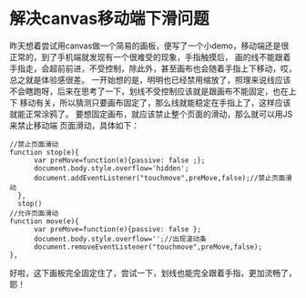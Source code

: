 # 解决canvas移动端下滑问题
昨天想着尝试用canvas做一个简易的画板，便写了一个小demo，移动端还是很正常的，到了手机端就发现有一个很难受的现象，手指触摸后，
画的线不能跟着手指走，会超前前进，不受控制，除此外，甚至画布也会随着手指上下移动，哎，总之就是体验感很差。
一开始想的是，明明也已经禁用缩放了，照理来说线应该不会瞎跑呀，后来在思考了一下，划线不受控制应该就是跟画布不能固定，也在上下
移动有关，所以猜测只要画布固定了，那么线就能稳定在手指上了，这样应该就能正常涂鸦了。
要想固定画布，就应该禁止整个页面的滑动，那么就可以用JS来禁止移动端 页面滑动，具体如下：
```
//禁止页面滑动
function stop(e){
      var preMove=function(e){passive: false ;};
      document.body.style.overflow='hidden';
      document.addEventListener("touchmove",preMove,false);//禁止页面滑动
  },
  stop()
//允许页面滑动
function move(e){
      var preMove=function(e){passive: false };
      document.body.style.overflow='';//出现滚动条
      document.removeEventListener("touchmove",preMove,false);
},
``` 
好啦，这下画板完全固定住了，尝试一下，划线也能完全跟着手指，更加流畅了，耶！
